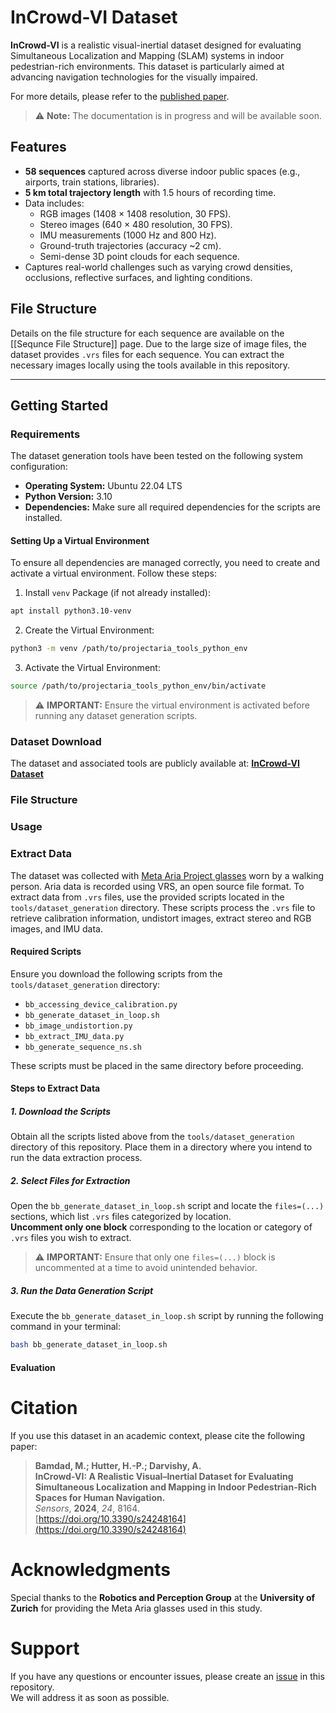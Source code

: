 # InCrowd-VI Dataset

**InCrowd-VI** is a realistic visual-inertial dataset designed for evaluating Simultaneous Localization and Mapping (SLAM) systems in indoor pedestrian-rich environments. This dataset is particularly aimed at advancing navigation technologies for the visually impaired.

For more details, please refer to the [published paper](https://doi.org/10.3390/s24248164).

> ⚠️ **Note:** The documentation is in progress and will be available soon.

## Features

- **58 sequences** captured across diverse indoor public spaces (e.g., airports, train stations, libraries).
- **5 km total trajectory length** with 1.5 hours of recording time.
- Data includes:
  - RGB images (1408 × 1408 resolution, 30 FPS).
  - Stereo images (640 × 480 resolution, 30 FPS).
  - IMU measurements (1000 Hz and 800 Hz).
  - Ground-truth trajectories (accuracy ~2 cm).
  - Semi-dense 3D point clouds for each sequence.
- Captures real-world challenges such as varying crowd densities, occlusions, reflective surfaces, and lighting conditions.

## File Structure

Details on the file structure for each sequence are available on the [[Sequnce File Structure]] page. Due to the large size of image files, the dataset provides `.vrs` files for each sequence. You can extract the necessary images locally using the tools available in this repository. 

---

## Getting Started

### Requirements

The dataset generation tools have been tested on the following system configuration:

- **Operating System:** Ubuntu 22.04 LTS
- **Python Version:** 3.10
- **Dependencies:** Make sure all required dependencies for the scripts are installed.
#### Setting Up a Virtual Environment

To ensure all dependencies are managed correctly, you need to create and activate a virtual environment. Follow these steps:

1. Install `venv` Package (if not already installed):
```bash
apt install python3.10-venv
```
2. Create the Virtual Environment:
```bash
python3 -m venv /path/to/projectaria_tools_python_env
```
3. Activate the Virtual Environment:
```bash
source /path/to/projectaria_tools_python_env/bin/activate
```
> ⚠️ **IMPORTANT:** Ensure the virtual environment is activated before running any dataset generation scripts.

### Dataset Download

The dataset and associated tools are publicly available at: [**InCrowd-VI Dataset**](https://vault.cloudlab.zhaw.ch/vault-data/incrowd-vi)

### File Structure

### Usage

### Extract Data
The dataset was collected with [Meta Aria Project glasses](https://www.projectaria.com/) worn by a walking person. Aria data is recorded using VRS, an open source file format. To extract data from `.vrs` files, use the provided scripts located in the `tools/dataset_generation` directory. These scripts process the `.vrs` file to retrieve calibration information, undistort images, extract stereo and RGB images, and IMU data.

#### Required Scripts

Ensure you download the following scripts from the `tools/dataset_generation` directory:
- `bb_accessing_device_calibration.py`  
- `bb_generate_dataset_in_loop.sh`  
- `bb_image_undistortion.py`  
- `bb_extract_IMU_data.py`  
- `bb_generate_sequence_ns.sh`  

These scripts must be placed in the same directory before proceeding.

#### Steps to Extract Data

##### 1. Download the Scripts

Obtain all the scripts listed above from the `tools/dataset_generation` directory of this repository. Place them in a directory where you intend to run the data extraction process.

##### 2. Select Files for Extraction

Open the `bb_generate_dataset_in_loop.sh` script and locate the `files=(...)` sections, which list `.vrs` files categorized by location.  
**Uncomment only one block** corresponding to the location or category of `.vrs` files you wish to extract.  

> ⚠️ **IMPORTANT:** Ensure that only one `files=(...)` block is uncommented at a time to avoid unintended behavior.

##### 3. Run the Data Generation Script

Execute the `bb_generate_dataset_in_loop.sh` script by running the following command in your terminal:

```bash
bash bb_generate_dataset_in_loop.sh
```


#### Evaluation

# Citation

If you use this dataset in an academic context, please cite the following paper:

> **Bamdad, M.; Hutter, H.-P.; Darvishy, A.**  
> **InCrowd-VI: A Realistic Visual–Inertial Dataset for Evaluating Simultaneous Localization and Mapping in Indoor Pedestrian-Rich Spaces for Human Navigation.**  
> *Sensors*, **2024**, *24*, 8164.  
> [https://doi.org/10.3390/s24248164](https://doi.org/10.3390/s24248164)


# Acknowledgments

Special thanks to the **Robotics and Perception Group** at the **University of Zurich** for providing the Meta Aria glasses used in this study.

# Support

If you have any questions or encounter issues, please create an [issue](https://github.com/banafshebamdad/InCrowd-VI/issues) in this repository.  
We will address it as soon as possible.



